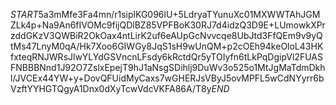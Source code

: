 $START$5a3mMfe3Fa4mn/r1siplKG096lU+5LdryaTYunuXc01MXWWTAhJGMZLk4p+Na9An6fIVOMc9fijQDlBZ85VPFBoK30RJ7d4idzQ3D9E+LUmowkXPrzddGKzV3QWBiR2OkOax4ntLirK2uf6eAUpGcNvvcqe8UbJtd3FfQEm9v9yQtMs47LnyM0qA/Hk7Xoo6GIWGy8JqS1sH9wUnQM+p2cOEh94keOloL43HKfxteqRNJWRsJlwYLYdGSVncnLFsdy6kRctdQr5yTOIyfn6tLkPqDgipVl2FUASFNBBBNnd1J92O7ZslxEpejT9hJ1aNsgSDihlj9DuWv3o525o1MtJgMaTdmDkhl/JVCEx44YW+y+DovQFUidMyCaxs7wGHERJsVByJ5ovMPFL5wCdNYyrr6bVzftYYHGTQgyA1Dnx0dXyTcwVdcVKFA86A/T8y$END$